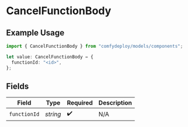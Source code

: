 # CancelFunctionBody

## Example Usage

```typescript
import { CancelFunctionBody } from "comfydeploy/models/components";

let value: CancelFunctionBody = {
  functionId: "<id>",
};
```

## Fields

| Field              | Type               | Required           | Description        |
| ------------------ | ------------------ | ------------------ | ------------------ |
| `functionId`       | *string*           | :heavy_check_mark: | N/A                |